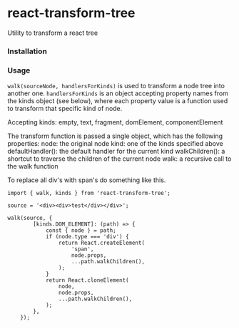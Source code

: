 # react-transform-tree
Utility to transform a react tree

### Installation

### Usage

`walk(sourceNode, handlersForKinds)` is used to transform a node tree into another one. `handlersForKinds` is an object accepting property names from the kinds object (see below), where each property value is a function used to transform that specific kind of node. 

Accepting kinds:
empty, text, fragment, domElement, componentElement

The transform function is passed a single object, which has the following properties:
node: the original node
kind: one of the kinds specified above
defaultHandler(): the default handler for the current kind
walkChildren(): a shortcut to traverse the children of the current node
walk: a recursive call to the walk function

To replace all div's with span's do something like this.

```
import { walk, kinds } from 'react-transform-tree';

source = '<div><div>test</div></div>';

walk(source, {
        [kinds.DOM_ELEMENT]: (path) => {
            const { node } = path;
            if (node.type === 'div') {
                return React.createElement(
                    'span',
                    node.props,
                    ...path.walkChildren(),
                );
            }
            return React.cloneElement(
                node,
                node.props,
                ...path.walkChildren(),
            );
        },
    });
```



